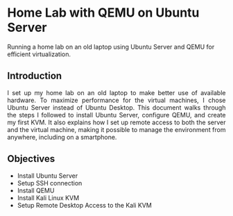 # Home Lab with QEMU on Ubuntu Server
Running a home lab on an old laptop using Ubuntu Server and QEMU for efficient virtualization.
## Introduction
<div align="justify">I set up my home lab on an old laptop to make better use of available hardware. To maximize performance for the virtual machines, I chose Ubuntu Server instead of Ubuntu Desktop. This document walks through the steps I followed to install Ubuntu Server, configure QEMU, and create my first KVM. It also explains how I set up remote access to both the server and the virtual machine, making it possible to manage the environment from anywhere, including on a smartphone.</div>

## Objectives
+ Install Ubuntu Server
+ Setup SSH connection
+ Install QEMU
+ Install Kali Linux KVM
+ Setup Remote Desktop Access to the Kali KVM
